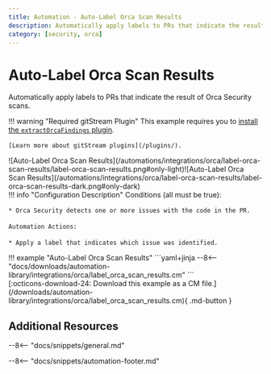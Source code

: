 ```yaml
---
title: Automation - Auto-Label Orca Scan Results
description: Automatically apply labels to PRs that indicate the result of Orca Security scans.
category: [security, orca]
---
```

# Auto-Label Orca Scan Results


<!-- --8<-- [start:example]-->
Automatically apply labels to PRs that indicate the result of Orca Security scans.

!!! warning "Required gitStream Plugin"
    This example requires you to [install the `extractOrcaFindings` plugin](/filter-function-plugins/#extractorcafindings).

    [Learn more about gitStream plugins](/plugins/).

<div class="automationImage" markdown="1">
![Auto-Label Orca Scan Results](/automations/integrations/orca/label-orca-scan-results/label-orca-scan-results.png#only-light)![Auto-Label Orca Scan Results](/automations/integrations/orca/label-orca-scan-results/label-orca-scan-results-dark.png#only-dark)
</div>
<div class="automationDescription" markdown="1">
!!! info "Configuration Description"
    Conditions (all must be true):

    * Orca Security detects one or more issues with the code in the PR.

    Automation Actions:

    * Apply a label that indicates which issue was identified.

</div>
<div class="automationExample" markdown="1">
!!! example "Auto-Label Orca Scan Results"
    ```yaml+jinja
    --8<-- "docs/downloads/automation-library/integrations/orca/label_orca_scan_results.cm"
    ```
    <div class="result" markdown>
      <span>
      [:octicons-download-24: Download this example as a CM file.](/downloads/automation-library/integrations/orca/label_orca_scan_results.cm){ .md-button }
      </span>
    </div>
</div>
<!-- --8<-- [end:example]-->

## Additional Resources

--8<-- "docs/snippets/general.md"

--8<-- "docs/snippets/automation-footer.md"
